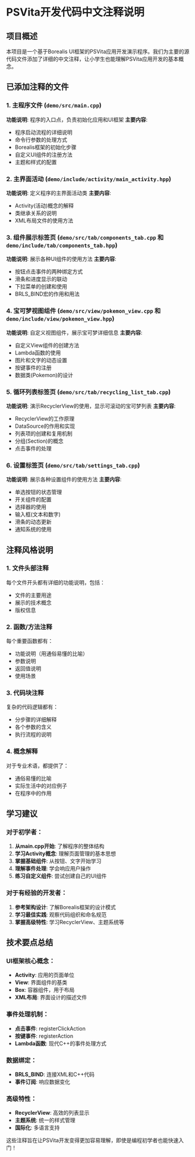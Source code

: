 # PSVita开发代码中文注释说明

## 项目概述
本项目是一个基于Borealis UI框架的PSVita应用开发演示程序。我们为主要的源代码文件添加了详细的中文注释，让小学生也能理解PSVita应用开发的基本概念。

## 已添加注释的文件

### 1. 主程序文件 (`demo/src/main.cpp`)
**功能说明**: 程序的入口点，负责初始化应用和UI框架
**主要内容**:
- 程序启动流程的详细说明
- 命令行参数的处理方式
- Borealis框架的初始化步骤
- 自定义UI组件的注册方法
- 主题和样式的配置

### 2. 主界面活动 (`demo/include/activity/main_activity.hpp`)
**功能说明**: 定义程序的主界面活动类
**主要内容**:
- Activity(活动)概念的解释
- 类继承关系的说明
- XML布局文件的使用方法

### 3. 组件展示标签页 (`demo/src/tab/components_tab.cpp` 和 `demo/include/tab/components_tab.hpp`)
**功能说明**: 展示各种UI组件的使用方法
**主要内容**:
- 按钮点击事件的两种绑定方式
- 滑条和进度显示的联动
- 下拉菜单的创建和使用
- BRLS_BIND宏的作用和用法

### 4. 宝可梦视图组件 (`demo/src/view/pokemon_view.cpp` 和 `demo/include/view/pokemon_view.hpp`)
**功能说明**: 自定义视图组件，展示宝可梦详细信息
**主要内容**:
- 自定义View组件的创建方法
- Lambda函数的使用
- 图片和文字的动态设置
- 按键事件的注册
- 数据类(Pokemon)的设计

### 5. 循环列表标签页 (`demo/src/tab/recycling_list_tab.cpp`)
**功能说明**: 演示RecyclerView的使用，显示可滚动的宝可梦列表
**主要内容**:
- RecyclerView的工作原理
- DataSource的作用和实现
- 列表项的创建和复用机制
- 分组(Section)的概念
- 点击事件的处理

### 6. 设置标签页 (`demo/src/tab/settings_tab.cpp`)
**功能说明**: 展示各种设置组件的使用方法
**主要内容**:
- 单选按钮的状态管理
- 开关组件的配置
- 选择器的使用
- 输入框(文本和数字)
- 滑条的动态更新
- 通知系统的使用

## 注释风格说明

### 1. 文件头部注释
每个文件开头都有详细的功能说明，包括：
- 文件的主要用途
- 展示的技术概念
- 版权信息

### 2. 函数/方法注释
每个重要函数都有：
- 功能说明（用通俗易懂的比喻）
- 参数说明
- 返回值说明
- 使用场景

### 3. 代码块注释
复杂的代码逻辑都有：
- 分步骤的详细解释
- 各个参数的含义
- 执行流程的说明

### 4. 概念解释
对于专业术语，都提供了：
- 通俗易懂的比喻
- 实际生活中的对应例子
- 在程序中的作用

## 学习建议

### 对于初学者：
1. **从main.cpp开始**: 了解程序的整体结构
2. **学习Activity概念**: 理解页面管理的基本思想
3. **掌握基础组件**: 从按钮、文字开始学习
4. **理解事件处理**: 学会响应用户操作
5. **练习自定义组件**: 尝试创建自己的UI组件

### 对于有经验的开发者：
1. **参考架构设计**: 了解Borealis框架的设计模式
2. **学习最佳实践**: 观察代码组织和命名规范
3. **掌握高级特性**: 学习RecyclerView、主题系统等

## 技术要点总结

### UI框架核心概念：
- **Activity**: 应用的页面单位
- **View**: 界面组件的基类
- **Box**: 容器组件，用于布局
- **XML布局**: 界面设计的描述文件

### 事件处理机制：
- **点击事件**: registerClickAction
- **按键事件**: registerAction
- **Lambda函数**: 现代C++的事件处理方式

### 数据绑定：
- **BRLS_BIND**: 连接XML和C++代码
- **事件订阅**: 响应数据变化

### 高级特性：
- **RecyclerView**: 高效的列表显示
- **主题系统**: 统一的样式管理
- **国际化**: 多语言支持

这些注释旨在让PSVita开发变得更加容易理解，即使是编程初学者也能快速入门！
